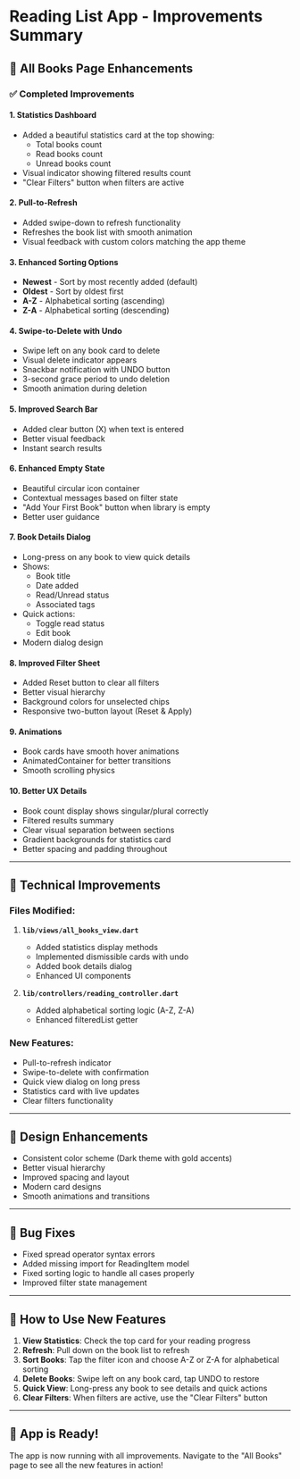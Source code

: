 # Reading List App - Improvements Summary

## 🎉 All Books Page Enhancements

### ✅ Completed Improvements

#### 1. **Statistics Dashboard**
- Added a beautiful statistics card at the top showing:
  - Total books count
  - Read books count
  - Unread books count
- Visual indicator showing filtered results count
- "Clear Filters" button when filters are active

#### 2. **Pull-to-Refresh**
- Added swipe-down to refresh functionality
- Refreshes the book list with smooth animation
- Visual feedback with custom colors matching the app theme

#### 3. **Enhanced Sorting Options**
- **Newest** - Sort by most recently added (default)
- **Oldest** - Sort by oldest first
- **A-Z** - Alphabetical sorting (ascending)
- **Z-A** - Alphabetical sorting (descending)

#### 4. **Swipe-to-Delete with Undo**
- Swipe left on any book card to delete
- Visual delete indicator appears
- Snackbar notification with UNDO button
- 3-second grace period to undo deletion
- Smooth animation during deletion

#### 5. **Improved Search Bar**
- Added clear button (X) when text is entered
- Better visual feedback
- Instant search results

#### 6. **Enhanced Empty State**
- Beautiful circular icon container
- Contextual messages based on filter state
- "Add Your First Book" button when library is empty
- Better user guidance

#### 7. **Book Details Dialog**
- Long-press on any book to view quick details
- Shows:
  - Book title
  - Date added
  - Read/Unread status
  - Associated tags
- Quick actions:
  - Toggle read status
  - Edit book
- Modern dialog design

#### 8. **Improved Filter Sheet**
- Added Reset button to clear all filters
- Better visual hierarchy
- Background colors for unselected chips
- Responsive two-button layout (Reset & Apply)

#### 9. **Animations**
- Book cards have smooth hover animations
- AnimatedContainer for better transitions
- Smooth scrolling physics

#### 10. **Better UX Details**
- Book count display shows singular/plural correctly
- Filtered results summary
- Clear visual separation between sections
- Gradient backgrounds for statistics card
- Better spacing and padding throughout

---

## 🔧 Technical Improvements

### Files Modified:
1. **`lib/views/all_books_view.dart`**
   - Added statistics display methods
   - Implemented dismissible cards with undo
   - Added book details dialog
   - Enhanced UI components

2. **`lib/controllers/reading_controller.dart`**
   - Added alphabetical sorting logic (A-Z, Z-A)
   - Enhanced filteredList getter

### New Features:
- Pull-to-refresh indicator
- Swipe-to-delete with confirmation
- Quick view dialog on long press
- Statistics card with live updates
- Clear filters functionality

---

## 🎨 Design Enhancements

- Consistent color scheme (Dark theme with gold accents)
- Better visual hierarchy
- Improved spacing and layout
- Modern card designs
- Smooth animations and transitions

---

## 🐛 Bug Fixes

- Fixed spread operator syntax errors
- Added missing import for ReadingItem model
- Fixed sorting logic to handle all cases properly
- Improved filter state management

---

## 🚀 How to Use New Features

1. **View Statistics**: Check the top card for your reading progress
2. **Refresh**: Pull down on the book list to refresh
3. **Sort Books**: Tap the filter icon and choose A-Z or Z-A for alphabetical sorting
4. **Delete Books**: Swipe left on any book card, tap UNDO to restore
5. **Quick View**: Long-press any book to see details and quick actions
6. **Clear Filters**: When filters are active, use the "Clear Filters" button

---

## 📱 App is Ready!

The app is now running with all improvements. Navigate to the "All Books" page to see all the new features in action!

